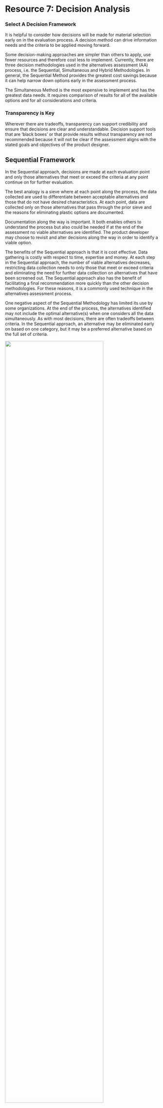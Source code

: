 
# Resource 7: Decision Analysis

### Select A Decision Framework
It is helpful to consider how decisions will be made for material selection early on in the evaluation process. A decision method can drive information needs and the criteria to be applied moving forward.

Some decision-making approaches are simpler than others to apply, use fewer resources and therefore cost less to implement. Currently, there are three decision methodologies used in the alternatives assessment (AA) process, i.e. the Sequential, Simultaneous and Hybrid Methodologies. In general, the Sequential Method provides the greatest cost savings because it can help narrow down options early in the assessment process.

The Simultaneous Method is the most expensive to implement and has the greatest data needs. It requires comparison of results for all of the available options and for all considerations and criteria.

### Transparency is Key
Wherever there are tradeoffs, transparency can support credibility and ensure that decisions are clear and understandable.  Decision support tools that are ‘black boxes’ or that provide results without transparency are not recommended because it will not be clear if the assessment aligns with the stated goals and objectives of the product designer.

## Sequential Framework
In the Sequential approach, decisions are made at each evaluation point and only those alternatives that meet or exceed the criteria at any point continue on for further evaluation.

The best analogy is a sieve where at each point along the process, the data collected are used to differentiate between acceptable alternatives and those that do not have desired characteristics.  At each point, data are collected only on those alternatives that pass through the prior sieve and the reasons for eliminating plastic options are documented.

Documentation along the way is important. It both enables others to understand the process but also could be needed if at the end of the assessment no viable alternatives are identified. The product developer may choose to revisit and alter decisions along the way in order to identify a viable option.

The benefits of the Sequential approach is that it is cost effective.  Data gathering is costly with respect to time, expertise and money.  At each step in the Sequential approach, the number of viable alternatives decreases, restricting data collection needs to only those that meet or exceed criteria and eliminating the need for further data collection on alternatives that have been screened out.  The Sequential approach also has the benefit of facilitating a final recommendation more quickly than the other decision methodologies.  For these reasons, it is a commonly used technique in the alternatives assessment process.

One negative aspect of the Sequential Methodology has limited its use by some organizations.  At the end of the process, the alternatives identified may not include the optimal alternative(s) when one considers all the data simultaneously.  As with most decisions, there are often tradeoffs between criteria.  In the Sequential approach, an alternative may be eliminated early on based on one category, but it may be a preferred alternative based on the full set of criteria.

<img src="../assets/tool-decision-analysis/sequential-decision-analysis.png" width="80%">

Using the parameters of Hazard, Performance, Cost & Availability and Exposure, the above flow chart illustrates how the Sequential approach to decision support would help to identify preferred alternatives.


## Simultaneous Framework
 In the Simultaneous approach, data are collected on all alternatives for all relevant categories and criteria.  The product developer then creates a framework and a weighting scheme and documents the decision criteria. Using the data collected, all of the alternatives are compared against the desired criteria simultaneously.  When more than one material is found to be viable, additional criteria may be applied to further refine the preferred alternatives.

The benefit of the Simultaneous approach is that it retains more options throughout the decision-making process. The Simultaneous approach identifies materials with the lowest overall impact to human health and the environment. However, while optimized for an overall score, a material may be sub-optimal for any one category.

The negative side of the Simultaneous approach is that it is expensive and labor intensive because data are collected on all possible alternatives. In addition, the product developer must create ranking criteria against which all the alternatives are compared. Data gaps may become more of an issue because more data are needed. For these reasons, some organizations opt not to use the Simultaneous approach.

<img src="../assets/tool-decision-analysis/simultaneous-decision-analysis.png" width="80%">

Using the parameters of Hazard, Performance, Cost & Availability and Exposure, the above flow chart illustrates how the Simultaneous approach to decision support would help to identify preferred alternatives.


## Hybrid Framework
The Hybrid approach, as its name indicates, is a mixture of the Sequential and Simultaneous approaches.  In the Hybrid approach, the Sequential approach is used for a few criteria and the alternatives that remain at the end of that process are subjected to further evaluation using the Simultaneous approach. For example, an organization may decide to use the Sequential approach for the performance and toxicity evaluations. Only those chemicals or materials that meet or exceed the performance requirements are submitted for a toxicity evaluation.  Upon completion of the toxicity evaluation, only those chemicals or materials that meet or exceed toxicity requirements are evaluated using the Simultaneous approach for the remaining decision criteria. 

The Hybrid approach has the benefit of addressing to a degree the pros and cons identified for the Sequential and Simultaneous approaches.  By using the Sequential approach, cost and resource requirements are reduced by concentrating limited resources on the most viable candidates.  By using the Simultaneous approach, evaluation is conducted on a broader pool of alternatives. 

Because of its flexibility and its optimized use of resources, the Hybrid approach may be the preferred approach for evaluating alternatives.

<img src="../assets/tool-decision-analysis/hybrid-decision-analysis.png" width="80%">

The Hybrid Framework combines elements of the Sequential approach and the Simultaneous approach.  First the Sequential approach is used to rule out those options that fail the initial screening criteria.  Them the Simultaneous approach is used to compare all of the remaining options for all of the remaining criteria at the same time.


## Example
<img src="../assets/tool-decision-analysis/alternatives-flow-chart.png" width="80%">

Using the parameters of Hazard, Performance, Cost & Availability and Exposure, the above flow chart illustrates how the Hybrid approach to decision support would help to identify preferred alternatives.

### Tools and Resources
[Learn more about Decision Analysis on page 48 of the IC2 Guide, Image Source]("http://theic2.org/article/download-pdf/file_name/IC2_AA_Guide_Version_1.1.pdf")
